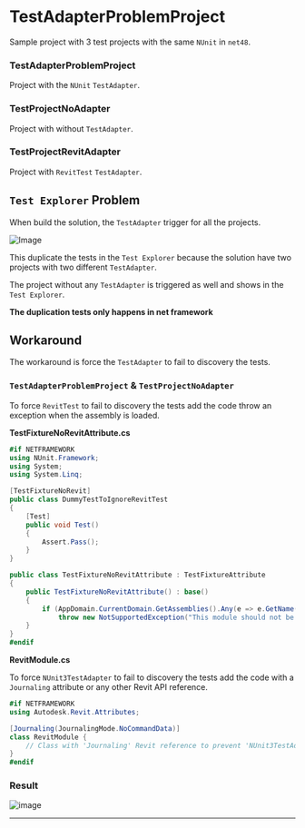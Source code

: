 # TestAdapterProblemProject

Sample project with 3 test projects with the same `NUnit` in `net48`.

### TestAdapterProblemProject

Project with the `NUnit` `TestAdapter`.

### TestProjectNoAdapter

Project with without `TestAdapter`.

### TestProjectRevitAdapter

Project with `RevitTest` `TestAdapter`.

## `Test Explorer` Problem

When build the solution, the `TestAdapter` trigger for all the projects.

![Image](https://github.com/user-attachments/assets/c3b28817-02f5-4c1e-9650-eccab960faab)

This duplicate the tests in the `Test Explorer` because the solution have two projects with two different `TestAdapter`.

The project without any `TestAdapter` is triggered as well and shows in the `Test Explorer`.

**The duplication tests only happens in net framework**

## Workaround

The workaround is force the `TestAdapter` to fail to discovery the tests.

### `TestAdapterProblemProject` & `TestProjectNoAdapter`

To force `RevitTest` to fail to discovery the tests add the code throw an exception when the assembly is loaded.

**TestFixtureNoRevitAttribute.cs**
```C#
#if NETFRAMEWORK
using NUnit.Framework;
using System;
using System.Linq;

[TestFixtureNoRevit]
public class DummyTestToIgnoreRevitTest
{
    [Test]
    public void Test()
    {
        Assert.Pass();
    }
}

public class TestFixtureNoRevitAttribute : TestFixtureAttribute
{
    public TestFixtureNoRevitAttribute() : base()
    {
        if (AppDomain.CurrentDomain.GetAssemblies().Any(e => e.GetName().Name.Contains("RevitTest")))
            throw new NotSupportedException("This module should not be used by RevitTest.");
    }
}
#endif

```

**RevitModule.cs**

To force `NUnit3TestAdapter` to fail to discovery the tests add the code with a `Journaling` attribute or any other Revit API reference.

```C#
#if NETFRAMEWORK
using Autodesk.Revit.Attributes;

[Journaling(JournalingMode.NoCommandData)]
class RevitModule {
    // Class with 'Journaling' Revit reference to prevent 'NUnit3TestAdapter' to discovery tests.
}
#endif
```

### Result

![image](https://github.com/user-attachments/assets/f44e5f90-4955-45c2-8091-acdf86b8f237)

---